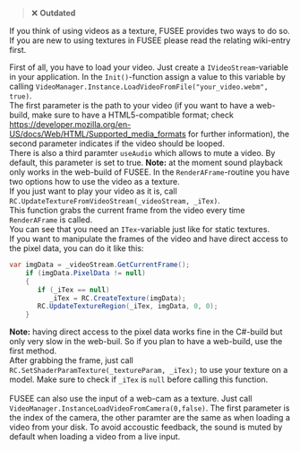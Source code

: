   > ❌ **Outdated**

If you think of using videos as a texture, FUSEE provides two ways to do so.
If you are new to using textures in FUSEE please read the relating wiki-entry first.

First of all, you have to load your video. Just create a `IVideoStream`-variable in your application.
In the `Init()`-function assign a value to this variable by calling `VideoManager.Instance.LoadVideoFromFile("your_video.webm", true)`.<br>
The first parameter is the path to your video (if you want to have a web-build, make sure to have a HTML5-compatible format; check https://developer.mozilla.org/en-US/docs/Web/HTML/Supported_media_formats for further information), the second parameter indicates if the video should be looped.<br>
There is also a third paramter `useAudio` which allows to mute a video. By default, this parameter is set to true. **Note:**  at the moment sound playback only works in the web-build of FUSEE.
In the `RenderAFrame`-routine you have two options how to use the video as a texture.<br>
If you just want to play your video as it is, call `RC.UpdateTextureFromVideoStream(_videoStream, _iTex)`. <br>
This function grabs the current frame from the video every time `RenderAFrame` is called. <br>
You can see that you need an `ITex`-variable just like for static textures. <br>
If you want to manipulate the frames of the video and have direct access to the pixel data, you can do it like this: <br>
```C#
var imgData = _videoStream.GetCurrentFrame();
    if (imgData.PixelData != null)
    {
       if (_iTex == null)
          _iTex = RC.CreateTexture(imgData);
       RC.UpdateTextureRegion(_iTex, imgData, 0, 0);
    }
```
**Note:** having direct access to the pixel data works fine in the C#-build but only very slow in the web-buil. So if you plan to have a web-build, use the first method.<br>
After grabbing the frame, just call `RC.SetShaderParamTexture(_textureParam, _iTex);` to use your texture on a model. Make sure to check if `_iTex` is `null` before calling this function.<br><br>
FUSEE can also use the input of a web-cam as a texture. Just call `VideoManager.InstanceLoadVideoFromCamera(0,false)`. The first parameter is the index of the camera, the other paramter are the same as when loading a video from your disk. To avoid accoustic feedback, the sound is muted by default when loading a video from a live input.

